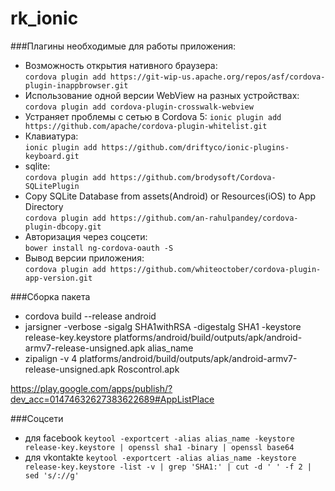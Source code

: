 # rk_ionic


###Плагины необходимые для работы приложения:

- Возможность открытия нативного браузера:<br>
 `cordova plugin add https://git-wip-us.apache.org/repos/asf/cordova-plugin-inappbrowser.git`
- Использование одной версии WebView на разных устройствах:<br>
 `cordova plugin add cordova-plugin-crosswalk-webview`
- Устраняет проблемы с сетью в Cordova 5: 
 `ionic plugin add https://github.com/apache/cordova-plugin-whitelist.git`
- Клавиатура: <br>
 `ionic plugin add https://github.com/driftyco/ionic-plugins-keyboard.git`
- sqlite: <br>
 `cordova plugin add https://github.com/brodysoft/Cordova-SQLitePlugin`
- Copy SQLite Database from assets(Android) or Resources(iOS) to App Directory<br>
 `cordova plugin add https://github.com/an-rahulpandey/cordova-plugin-dbcopy.git`
- Авторизация через соцсети: <br>
 `bower install ng-cordova-oauth -S`
- Вывод версии приложения: <br>
 `cordova plugin add https://github.com/whiteoctober/cordova-plugin-app-version.git`

###Сборка пакета

- cordova build --release android
- jarsigner -verbose -sigalg SHA1withRSA -digestalg SHA1 -keystore release-key.keystore platforms/android/build/outputs/apk/android-armv7-release-unsigned.apk alias_name
- zipalign -v 4 platforms/android/build/outputs/apk/android-armv7-release-unsigned.apk Roscontrol.apk

https://play.google.com/apps/publish/?dev_acc=01474632627383622689#AppListPlace


###Соцсети

- для facebook
 `keytool -exportcert -alias alias_name -keystore release-key.keystore | openssl sha1 -binary | openssl base64`
- для vkontakte
 `keytool -exportcert -alias alias_name -keystore release-key.keystore -list -v | grep 'SHA1:' | cut -d ' ' -f 2 | sed 's/://g'`
